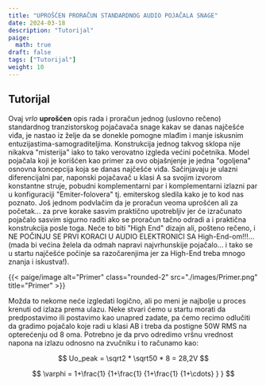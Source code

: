 ```yaml
---
title: "UPROŠĆEN PRORAČUN STANDARDNOG AUDIO POJAČALA SNAGE"
date: 2024-03-18
description: "Tutorijal"
paige:
  math: true
draft: false
tags: ["Tutorijal"]
weight: 10
---
```

## Tutorijal

Ovaj *vrlo* **uprošćen** opis rada i proračun jednog (uslovno rečeno) standardnog tranzistorskog pojačavača snage kakav se danas najčešće viđa, je nastao iz želje da se donekle pomogne mlađim i manje iskusnim entuzijastima-samograditeljima. Konstrukcija jednog takvog sklopa nije nikakva "misterija" iako to tako verovatno izgleda većini početnika. Model pojačala koji je korišćen kao primer za ovo objašnjenje je jedna "ogoljena" osnovna koncepcija koja se danas najčešće viđa. Sačinjavaju je ulazni diferencijalni par, naponski pojačavač u klasi A sa svojim izvorom konstantne struje, pobudni komplementarni par i komplementarni izlazni par u konfiguraciji "Emiter-folovera" tj. emiterskog sledila kako je to kod nas poznato. Još jednom podvlačim da je proračun veoma uprošćen ali za početak... za prve korake sasvim praktično upotrebljiv jer će izračunato pojačalo sasvim sigurno raditi ako se proračun tačno odradi a i praktična konstrukcija posle toga. Neće to biti "High End" dizajn ali, pošteno rečeno, i NE POČINJU SE PRVI KORACI U AUDIO ELEKTRONICI SA High-End-om!!!... (mada bi većina želela da odmah napravi najvrhunskije pojačalo... i tako se u startu najčešće počinje sa razočarenjima jer za High-End treba mnogo znanja i iskustva!).

<p>{{< paige/image alt="Primer" class="rounded-2" src="./images/Primer.png" title="Primer" >}}</p>

Možda to nekome neće izgledati logično, ali po meni je najbolje u proces krenuti od izlaza prema ulazu. Neke stvari ćemo u startu morati da predpostavimo ili postavimo kao unapred zadate, pa ćemo recimo odlučiti da gradimo pojačalo koje radi u klasi AB i treba da postigne 50W RMS na opterećenju od 8 oma. Potrebno je da prvo odredimo vršnu vrednost napona na izlazu odnosno na zvučniku i to računamo kao:

$$
 Uo_peak = \sqrt2 * \sqrt50 * 8 = 28,2V
$$

$$
 \varphi = 1+\frac{1} {1+\frac{1} {1+\frac{1} {1+\cdots} } }
$$
